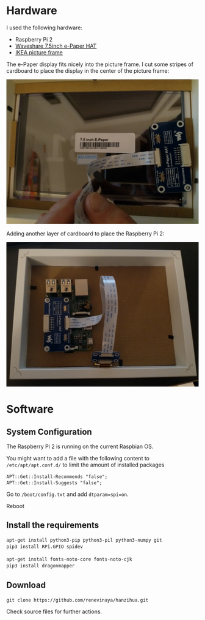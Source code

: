 # Hardware

I used the following hardware:
- Raspberry Pi 2
- [Waveshare 7.5inch e-Paper HAT](https://www.waveshare.com/wiki/7.5inch_e-Paper_HAT)
- [IKEA picture frame](https://www.ikea.com/nl/en/p/ribba-frame-white-70378414/)

The e-Paper display fits nicely into the picture frame. I cut some
stripes of cardboard to place the display in the center of the picture
frame:

![](image1.jpg)

Adding another layer of cardboard to place the Raspberry Pi 2:

![](image2.jpg)

# Software

## System Configuration

The Raspberry Pi 2 is running on the current Raspbian OS.

You might want to add a file with the following content to ```/etc/apt/apt.conf.d/```
to limit the amount of installed packages

```
APT::Get::Install-Recommends "false";
APT::Get::Install-Suggests "false";
```

Go to ```/boot/config.txt``` and add ```dtparam=spi=on```.

Reboot

## Install the requirements

```bash
apt-get install python3-pip python3-pil python3-numpy git
pip3 install RPi.GPIO spidev

apt-get install fonts-noto-core fonts-noto-cjk
pip3 install dragonmapper
```

## Download

```git clone https://github.com/renevinaya/hanzihua.git```

Check source files for further actions.